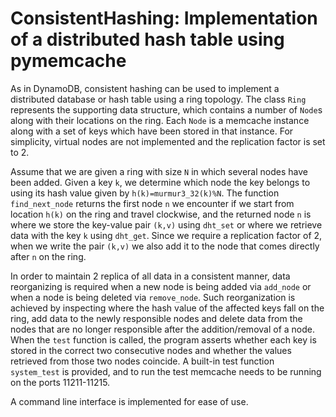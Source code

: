 # ConsistentHashing: Implementation of a distributed hash table using pymemcache
As in DynamoDB, consistent hashing can be used to implement a distributed database or hash table using a ring topology. The class `Ring` represents the supporting data structure, which contains a number of `Node`s along with their locations on the ring. Each `Node` is a memcache instance along with a set of keys which have been stored in that instance. For simplicity, virtual nodes are not implemented and the replication factor is set to 2.

Assume that we are given a ring with size `N` in which several nodes have been added. Given a key `k`, we determine which node the key belongs to using its hash value given by `h(k)=murmur3_32(k)%N`. The function `find_next_node` returns the first node `n` we encounter if we start from location `h(k)` on the ring and travel clockwise, and the returned node `n` is where we store the key-value pair `(k,v)` using `dht_set` or where we retrieve data with the key `k` using `dht_get`. Since we require a replication factor of 2, when we write the pair `(k,v)` we also add it to the node that comes directly after `n` on the ring.

In order to maintain 2 replica of all data in a consistent manner, data reorganizing is required when a new node is being added via `add_node` or when a node is being deleted via `remove_node`. Such reorganization is achieved by inspecting where the hash value of the affected keys fall on the ring, add data to the newly responsible nodes and delete data from the nodes that are no longer responsible after the addition/removal of a node. When the `test` function is called, the program asserts whether each key is stored in the correct two consecutive nodes and whether the values retrieved from those two nodes coincide. A built-in test function `system_test` is provided, and to run the test memcache needs to be running on the ports 11211-11215.

A command line interface is implemented for ease of use.
